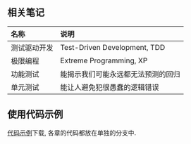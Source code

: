 ## 相关笔记
| 名称 | 说明 |
| :-- | :-- |
| 测试驱动开发 | Test-Driven Development, TDD |
| 极限编程 | Extreme Programming, XP |
| 功能测试 | 能揭示我们可能永远都无法预测的回归 |
| 单元测试 | 能让人避免犯很愚蠢的逻辑错误 |

## 使用代码示例
[代码示例](https://github.com/hjwp/book-example/)下载, 各章的代码都放在单独的分支中.